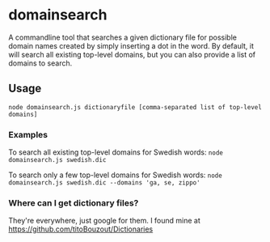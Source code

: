 # domainsearch

A commandline tool that searches a given dictionary file for possible domain
names created by simply inserting a dot in the word. By default, it will search
all existing top-level domains, but you can also provide a list of domains to
search.

## Usage
`node domainsearch.js dictionaryfile [comma-separated list of top-level domains]`

### Examples
To search all existing top-level domains for Swedish words:
`node domainsearch.js swedish.dic`

To search only a few top-level domains for Swedish words:
`node domainsearch.js swedish.dic --domains 'ga, se, zippo'`

### Where can I get dictionary files?
They're everywhere, just google for them. I found mine at https://github.com/titoBouzout/Dictionaries
